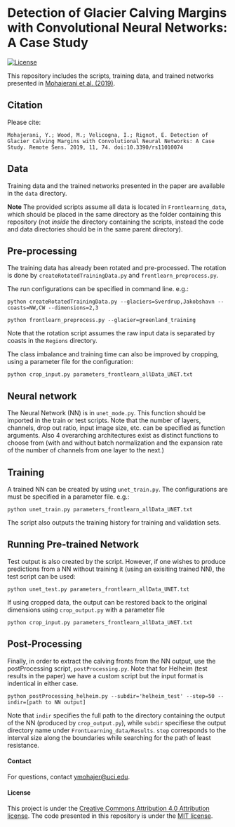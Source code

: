Detection of Glacier Calving Margins with Convolutional Neural Networks: A Case Study
====================

[![License](https://img.shields.io/badge/license-MIT-green.svg)](https://github.com/yaramohajerani/FrontLearning/blob/master/LICENSE)

This repository includes the scripts, training data, and trained networks presented in [Mohajerani et al. (2019)](https://doi.org/10.3390/rs11010074). 

## Citation
Please cite:
```
Mohajerani, Y.; Wood, M.; Velicogna, I.; Rignot, E. Detection of Glacier Calving Margins with Convolutional Neural Networks: A Case Study. Remote Sens. 2019, 11, 74. doi:10.3390/rs11010074
```

## Data
Training data and the trained networks presented in the paper are available in the `data` directory.

**Note** The provided scripts assume all data is located in ```Frontlearning_data```, which should be placed in the same directory as the folder containing this repository (not *inside* the directory containing the scripts, instead the code and data directories should be in the same parent directory).

## Pre-processing
The training data has already been rotated and pre-processed. The rotation is done by 
`createRotatedTrainingData.py`
and
`frontlearn_preprocess.py`.

The run configurations can be specified in command line. e.g.:
```
python createRotatedTrainingData.py --glaciers=Sverdrup,Jakobshavn --coasts=NW,CW --dimensions=2,3

python frontlearn_preprocess.py --glacier=greenland_training
```
Note that the rotation script assumes the raw input data is separated by coasts in the ```Regions``` directory.

The class imbalance and training time can also be improved by cropping, using a parameter file for the configuration:
```
python crop_input.py parameters_frontlearn_allData_UNET.txt
```

## Neural network
The Neural Network (NN) is in ```unet_mode.py```. This function should be imported in the train or test scripts. Note that the number of layers, channels, drop out ratio, input image size, etc. can be specified as function arguments. Also 4 overarching architectures exist as distinct functions to choose from (with and without batch normalization and the expansion rate of the number of channels from one layer to the next.)

## Training
A trained NN can be created by using `unet_train.py`. The configurations are must be specified in a parameter file. e.g.:
```
python unet_train.py parameters_frontlearn_allData_UNET.txt
``` 
The script also outputs the training history for training and validation sets.

## Running Pre-trained Network 
Test output is also created by the script. However, if one wishes to produce predictions from a NN without training it (using an exisiting trained NN), the test script can be used:
```
python unet_test.py parameters_frontlearn_allData_UNET.txt
``` 
If using cropped data, the output can be restored back to the original dimensions using `crop_output.py` with a parameter file
```
python crop_input.py parameters_frontlearn_allData_UNET.txt
```

## Post-Processing
Finally, in order to extract the calving fronts from the NN output, use the postProcessing script, ```postProcessing.py```.
Note that for Helheim (test results in the paper) we have a custom script but the input format is indentical in either case.
```
python postProcessing_helheim.py --subdir='helheim_test' --step=50 --indir=[path to NN output]
```
Note that ```indir``` specifies the full path to the directory containing the output of the NN (produced by ```crop_output.py```), while ```subdir``` specifiese the output directory name under 
```FrontLearning_data/Results```. ```step``` corresponds to the interval size along the boundaries while searching for the path of least resistance.

#### Contact
For questions, contact [ymohajer@uci.edu](mailto:ymohajer@uci.edu).

#### License
This project is under the [Creative Commons Attribution 4.0 Attribution license](https://creativecommons.org/licenses/by/4.0/). The code presented in this repository is under the [MIT license](LICENSE).
